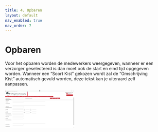 ```yaml
---
title: 4. Opbaren
layout: default
nav_enabled: true
nav_order: 7
---
```


# Opbaren
Voor het opbaren worden de medewerkers weergegeven, wanneer er een verzorger geselecteerd is dan moet ook de start en eind tijd opgegeven worden.
Wanneer een “Soort Kist” gekozen wordt zal de “Omschrijving Kist” automatisch gevuld worden, deze tekst kan je uiteraard zelf aanpassen.


<p float="left">
  <a href="./images/OpbarenInvul.png" target="_blank">
    <img src="./images/OpbarenInvul.png" alt="Screenshot of the application" width="45%" />
  </a>
</p>

